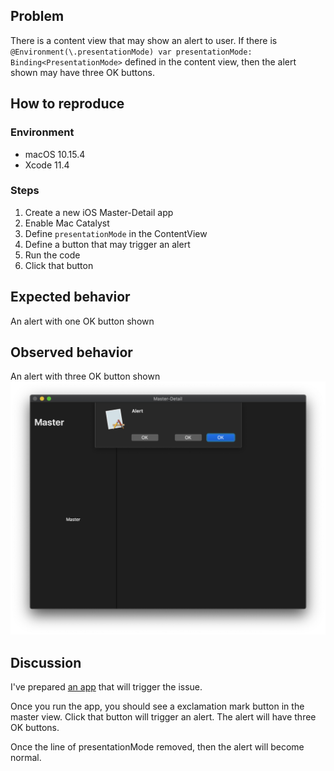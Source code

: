 ## Problem

There is a content view that may show an alert to user. If there is `@Environment(\.presentationMode) var presentationMode: Binding<PresentationMode>` defined in the content view, then the alert shown may have three OK buttons.

## How to reproduce

### Environment

- macOS 10.15.4
- Xcode 11.4

### Steps

1. Create a new iOS Master-Detail app
2. Enable Mac Catalyst
3. Define `presentationMode` in the ContentView
4. Define a button that may trigger an alert
5. Run the code
6. Click that button

## Expected behavior

An alert with one OK button shown

## Observed behavior

An alert with three OK button shown
![A dialog with three OK button](./Screenshot%202020-03-29%20at%2011.07.03%20PM.png)

## Discussion

I've prepared [an app](https://github.com/tsekityam/Master-Detail/tree/mac-catalyst-alert-with-persentation-mode) that will trigger the issue.

Once you run the app, you should see a exclamation mark button in the master view. Click that button will trigger an alert. The alert will have three OK buttons.

Once the line of presentationMode removed, then the alert will become normal.
